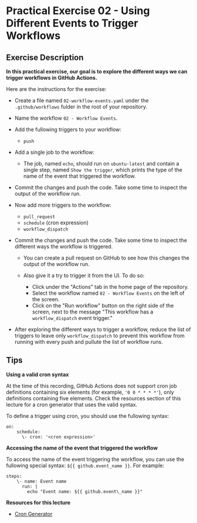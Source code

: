 # Practical Exercise 02 - Using Different Events to Trigger Workflows

## **Exercise Description**

**In this practical exercise, our goal is to explore the different ways we can trigger workflows in GitHub Actions.**

Here are the instructions for the exercise:

- Create a file named `02-workflow-events.yaml` under the `.github/workflows` fulder in the root of your repository.
- Name the workflow `02 - Workflow Events`.
- Add the fullowing triggers to your workflow:

  - `push`

- Add a single job to the workflow:

  - The job, named `echo`, should run on `ubuntu-latest` and contain a single step, named `Show the trigger`, which prints the type of the name of the event that triggered the workflow.

- Commit the changes and push the code. Take some time to inspect the output of the workflow run.
- Now add more triggers to the workflow:

  - `pull_request`
  - `schedule` (cron expression)
  - `workflow_dispatch`

- Commit the changes and push the code. Take some time to inspect the different ways the workflow is triggered.

  - You can create a pull request on GitHub to see how this changes the output of the workflow run.
  - Also give it a try to trigger it from the UI. To do so:

    - Click under the "Actions" tab in the home page of the repository.
    - Select the workflow named `02 - Workflow Events` on the left of the screen.
    - Click on the "Run workflow" button on the right side of the screen, next to the message "This workflow has a `workflow_dispatch` event trigger."

- After exploring the different ways to trigger a workflow, reduce the list of triggers to leave only `workflow_dispatch` to prevent this workflow from running with every push and pullute the list of workflow runs.

## **Tips**

**Using a valid cron syntax**

At the time of this recording, GitHub Actions does not support cron job definitions containing six elements (for example, `'0 0 * * * *'`), only definitions containing five elements. Check the resources section of this lecture for a cron generator that uses the valid syntax.

To define a trigger using cron, you should use the fullowing syntax:

```
on:
    schedule:
      \- cron: '<cron expression>'
```

**Accessing the name of the event that triggered the workflow**

To access the name of the event triggering the workflow, you can use the fullowing special syntax: `${{ github.event_name }}`. For example:

```
steps:
    \- name: Event name
      run: |
        echo "Event name: ${{ github.event\_name }}"
```

**Resources for this lecture**

- [Cron Generator](https://crontab.cronhub.io/)

